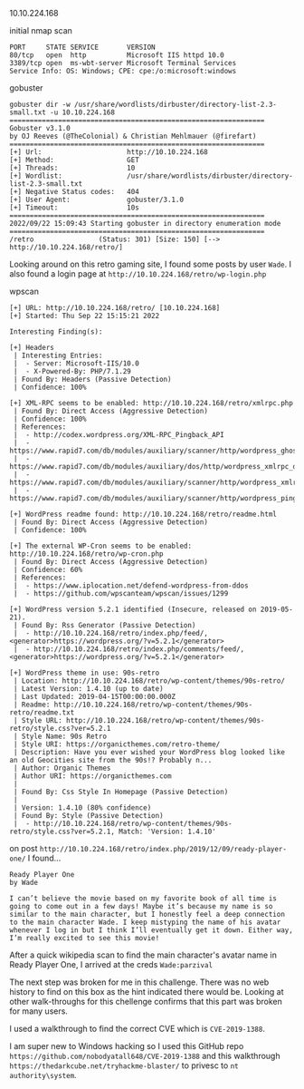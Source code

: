 10.10.224.168

initial nmap scan
```
PORT     STATE SERVICE       VERSION
80/tcp   open  http          Microsoft IIS httpd 10.0
3389/tcp open  ms-wbt-server Microsoft Terminal Services
Service Info: OS: Windows; CPE: cpe:/o:microsoft:windows
```


gobuster
```
gobuster dir -w /usr/share/wordlists/dirbuster/directory-list-2.3-small.txt -u 10.10.224.168
===============================================================
Gobuster v3.1.0
by OJ Reeves (@TheColonial) & Christian Mehlmauer (@firefart)
===============================================================
[+] Url:                     http://10.10.224.168
[+] Method:                  GET
[+] Threads:                 10
[+] Wordlist:                /usr/share/wordlists/dirbuster/directory-list-2.3-small.txt
[+] Negative Status codes:   404
[+] User Agent:              gobuster/3.1.0
[+] Timeout:                 10s
===============================================================
2022/09/22 15:09:43 Starting gobuster in directory enumeration mode
===============================================================
/retro                (Status: 301) [Size: 150] [--> http://10.10.224.168/retro/]

```

Looking around on this retro gaming site, I found some posts by user `Wade`. I also found a login page at `http://10.10.224.168/retro/wp-login.php`

wpscan
```
[+] URL: http://10.10.224.168/retro/ [10.10.224.168]
[+] Started: Thu Sep 22 15:15:21 2022

Interesting Finding(s):

[+] Headers
 | Interesting Entries:
 |  - Server: Microsoft-IIS/10.0
 |  - X-Powered-By: PHP/7.1.29
 | Found By: Headers (Passive Detection)
 | Confidence: 100%

[+] XML-RPC seems to be enabled: http://10.10.224.168/retro/xmlrpc.php
 | Found By: Direct Access (Aggressive Detection)
 | Confidence: 100%
 | References:
 |  - http://codex.wordpress.org/XML-RPC_Pingback_API
 |  - https://www.rapid7.com/db/modules/auxiliary/scanner/http/wordpress_ghost_scanner/
 |  - https://www.rapid7.com/db/modules/auxiliary/dos/http/wordpress_xmlrpc_dos/
 |  - https://www.rapid7.com/db/modules/auxiliary/scanner/http/wordpress_xmlrpc_login/
 |  - https://www.rapid7.com/db/modules/auxiliary/scanner/http/wordpress_pingback_access/

[+] WordPress readme found: http://10.10.224.168/retro/readme.html
 | Found By: Direct Access (Aggressive Detection)
 | Confidence: 100%

[+] The external WP-Cron seems to be enabled: http://10.10.224.168/retro/wp-cron.php
 | Found By: Direct Access (Aggressive Detection)
 | Confidence: 60%
 | References:
 |  - https://www.iplocation.net/defend-wordpress-from-ddos
 |  - https://github.com/wpscanteam/wpscan/issues/1299

[+] WordPress version 5.2.1 identified (Insecure, released on 2019-05-21).
 | Found By: Rss Generator (Passive Detection)
 |  - http://10.10.224.168/retro/index.php/feed/, <generator>https://wordpress.org/?v=5.2.1</generator>
 |  - http://10.10.224.168/retro/index.php/comments/feed/, <generator>https://wordpress.org/?v=5.2.1</generator>

[+] WordPress theme in use: 90s-retro
 | Location: http://10.10.224.168/retro/wp-content/themes/90s-retro/
 | Latest Version: 1.4.10 (up to date)
 | Last Updated: 2019-04-15T00:00:00.000Z
 | Readme: http://10.10.224.168/retro/wp-content/themes/90s-retro/readme.txt
 | Style URL: http://10.10.224.168/retro/wp-content/themes/90s-retro/style.css?ver=5.2.1
 | Style Name: 90s Retro
 | Style URI: https://organicthemes.com/retro-theme/
 | Description: Have you ever wished your WordPress blog looked like an old Geocities site from the 90s!? Probably n...
 | Author: Organic Themes
 | Author URI: https://organicthemes.com
 |
 | Found By: Css Style In Homepage (Passive Detection)
 |
 | Version: 1.4.10 (80% confidence)
 | Found By: Style (Passive Detection)
 |  - http://10.10.224.168/retro/wp-content/themes/90s-retro/style.css?ver=5.2.1, Match: 'Version: 1.4.10'

```

on post `http://10.10.224.168/retro/index.php/2019/12/09/ready-player-one/` I found...
```
Ready Player One
by Wade

I can’t believe the movie based on my favorite book of all time is going to come out in a few days! Maybe it’s because my name is so similar to the main character, but I honestly feel a deep connection to the main character Wade. I keep mistyping the name of his avatar whenever I log in but I think I’ll eventually get it down. Either way, I’m really excited to see this movie!
```

After a quick wikipedia scan to find the main character's avatar name in Ready Player One, 
I arrived at the creds `Wade:parzival`

The next step was broken for me in this challenge. There was no web history to find on this box as the hint indicated there would be. Looking at other walk-throughs for this chellenge confirms that this part was broken for many users.

I used a walkthrough to find the correct CVE which is `CVE-2019-1388`.

I am super new to Windows hacking so I used this GitHub repo `https://github.com/nobodyatall648/CVE-2019-1388` and this walkthrough `https://thedarkcube.net/tryhackme-blaster/` to privesc to `nt authority\system`.

